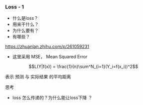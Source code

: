 ### Loss - 1

+ 什么是loss？
+ 用来干什么？
+ 为什么要有？
+ 有哪些？

https://zhuanlan.zhihu.com/p/261059231

+ 这里采用 MSE， Mean Squared Error
```math
L(Y|f(x)) = \frac{1}{n}\sum^N_{i=1}(Y_i=f(x_i))^2
```
表示 预测 与 实际结果 的平均距离



思考
+ loss 怎么传递的？为什么能让loss下降 ？



<!-- 
#### loss 反向传播最简单例子
https://zhuanlan.zhihu.com/p/115571464

假设现在有3层网络。每层只有1个节点
![img](doc/example_4.png)

+ 本质上 可以先看成 函数运算
```math 
a1 = f(x) = x*W_1 \\
h1 = A(a1) \\
a2 = f(h1) = h1 * W_2 \\
h2 = A(a2) \\
y = h2 \\
```
>(对 f(x) 求 其导函数 大家都会的吧)（这里是山寨数学，看看笑一笑就好了, 正经人还是回去复习高数）
y=f(x)= ax+b 为例子， $\frac{dy}{dx} = f'(x) = a $
那么当 y = f(x,z) = ax+bz 时， $\frac{dy}{dx} = ?$
这里可以理解为 一个二位平面上的函数(比如海拔图啥的)，对x方向上求它的导函数(梯度函数(梯度是什么？就是海拔再移动单位距离里变化的大小)),就有了emm 偏微分。
那么这个玩意和y有没有关系呢？如果含x项带有y就有关系，没有就没有关系。（Todo 看看具体例子）
那么就有 $\frac{dy}{dx} = ax^{1-1=0} = a = \frac{\partial{y}}{\partial{x}}$

那么当 $L=\Delta{y}= y - y_{label}$ 时，要求$h2$ 对 $L$的影响, 则有下面:
```math 
\frac{\partial{L}}{\partial{h2}}
```
要求$a2$ 对 $L$的影响，则先求 $a2$ 对 $h2$的影响：
```math 
\frac{\partial{h2}}{\partial{a2}} = A'(a2) 
```
那么 $a2$ 对 $L$:
```math
\frac{\partial{L}}{\partial{a2}} = 
\frac{\partial{L}}{\partial{h2}} * \frac{\partial{h2}}{\partial{a2}} = \frac{\partial{L}}{\partial{h2}} * A'(a2)
```
同理求 $h1$ 对 $L$影响
```math
\frac{\partial{L}}{\partial{h1}} =\frac{\partial{L}}{\partial{a2}} * \frac{\partial{a2}}{\partial{h1}} = \frac{\partial{L}}{\partial{a2}} * W_2
```

得到了梯度之后呢？为什么减去梯度就能改变？
如 梯度表示变化方向和大小，如 2* w = 8 （w=4, yb=10） L=-2,  w对 L 的影响 = dL/dw = 2  -->
